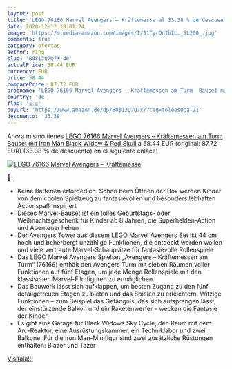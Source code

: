 ```yaml
---
layout: post
title: 'LEGO 76166 Marvel Avengers – Kräftemesse al 33.38 % de descuento'
date: 2020-12-12 18:01:24
image: 'https://m.media-amazon.com/images/I/51TyrQnIbIL._SL200_.jpg'
comments: true
category: ofertas
author: ring
slug: 'B0813Q7Q7X-de'
actualPrice: 58.44 EUR
currency: EUR
price: 58.44
comparePrice: 87.72 EUR
prodname: 'LEGO 76166 Marvel Avengers – Kräftemessen am Turm  Bauset mit Iron Man  Black Widow & Red Skull'
country: 'de'
flag: '🇩🇪'
buyurl: 'https://www.amazon.de/dp/B0813Q7Q7X/?tag=tolees0ca-21'
descuento: '33.38'
---
```


Ahora mismo tienes [LEGO 76166 Marvel Avengers – Kräftemessen am Turm  Bauset mit Iron Man  Black Widow & Red Skull](https://www.amazon.de/dp/B0813Q7Q7X/?tag=tolees0ca-21) a 58.44 EUR (original: 87.72 EUR) (33.38 %  de descuento) en el siguiente enlace!

[![LEGO 76166 Marvel Avengers – Kräftemesse](https://m.media-amazon.com/images/I/51TyrQnIbIL._SL200_.jpg)](https://www.amazon.de/dp/B0813Q7Q7X/?tag=tolees0ca-21)

🔎:

- Keine Batterien erforderlich. Schon beim Öffnen der Box werden Kinder von dem coolen Spielzeug zu fantasievollen und besonders lebhaften Actionspaß inspiriert
- Dieses Marvel-Bauset ist ein tolles Geburtstags- oder Weihnachtsgeschenk für Kinder ab 8 Jahren, die Superhelden-Action und Abenteuer lieben
- Der Avengers Tower aus diesem LEGO Marvel Avengers Set ist 44 cm hoch und beherbergt unzählige Funktionen, die entdeckt werden wollen und viele vertraute Marvel-Schauplätze für fantasievolle Rollenspiele
- Das LEGO Marvel Avengers Spielset „Avengers – Kräftemessen am Turm“ (76166) enthält den Avengers Turm mit sieben Räumen voller Funktionen auf fünf Etagen, um jede Menge Rollenspiele mit den klassischen Marvel-Filmfiguren zu ermöglichen
- Das Bauwerk lässt sich aufklappen, um besten Zugang zu den fünf detailgetreuen Etagen zu bieten und das Spielen zu erleichtern. Witzige Funktionen – zum Beispiel das Gefängnis, das sich aufsprengen lässt, der einstürzende Balkon und ein Raketenwerfer – wecken die Fantasie der Kinder
- Es gibt eine Garage für Black Widows Sky Cycle, den Raum mit dem Arc-Reaktor, eine Ausrüstungskammer, ein Techniklabor und zwei Balkone. Für die Iron Man-Minifigur sind zwei zusätzliche Rüstungen enthalten: Blazer und Tazer

[Visítala!!!](https://www.amazon.de/dp/B0813Q7Q7X/?tag=tolees0ca-21)
